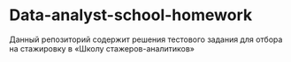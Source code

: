 # Data-analyst-school-homework

Данный репозиторий содержит решения тестового задания для отбора на стажировку в «Школу стажеров-аналитиков»

